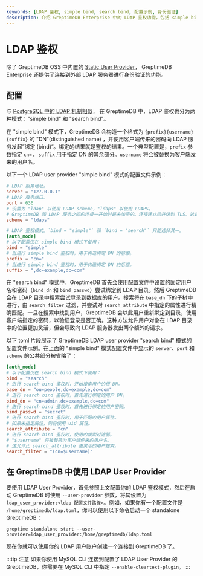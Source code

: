 ```yaml
---
keywords: [LDAP 鉴权, simple bind, search bind, 配置示例, 身份验证]
description: 介绍 GreptimeDB Enterprise 中的 LDAP 鉴权功能，包括 simple bind 和 search bind 两种模式的配置示例及使用方法。
---
```


# LDAP 鉴权

除了 GreptimeDB OSS 中内置的 [Static User Provider](/user-guide/deployments/authentication/static.md)，
GreptimeDB Enterprise 还提供了连接到外部 LDAP 服务器进行身份验证的功能。

## 配置

与 [PostgreSQL 中的 LDAP 机制相似](https://www.postgresql.org/docs/current/auth-ldap.html)， 在 GreptimeDB 中，LDAP 鉴权也分为两种模式："simple bind" 和 "search bind"。

在 "simple bind" 模式下，GreptimeDB 会构造一个格式为 `{prefix}{username}{suffix}` 的 "DN"(distinguished name)
，并使用客户端传来的密码向 LDAP 服务发起”绑定 (bind)“。绑定的结果就是鉴权的结果。一个典型配置是，`prefix` 参数指定 `cn=`，
`suffix` 用于指定 DN 的其余部分。`username` 将会被替换为客户端发来的用户名。

以下一个 LDAP user provider "simple bind" 模式的配置文件示例：

```toml
# LDAP 服务地址。
server = "127.0.0.1"
# LDAP 服务端口。
port = 636
# 设置为 "ldap" 以使用 LDAP scheme，"ldaps" 以使用 LDAPS。
# GreptimeDB 和 LDAP 服务之间的连接一开始时是未加密的。连接建立后升级到 TLS。这是 LDAPv3 的 "StartTLS" 标准。
scheme = "ldaps"

# LDAP 鉴权模式。`bind = "simple"` 和 `bind = "search"` 只能选择其一。
[auth_mode]
# 以下配置仅在 simple bind 模式下使用：
bind = "simple"
# 当进行 simple bind 鉴权时，用于构造绑定 DN 的前缀。
prefix = "cn="
# 当进行 simple bind 鉴权时，用于构造绑定 DN 的后缀。
suffix = ",dc=example,dc=com"
```

在 "search bind" 模式中，GreptimeDB 首先会使用配置文件中设置的固定用户名和密码（`bind_dn` 和 `bind_passwd`）尝试绑定到 LDAP
目录。然后 GreptimeDB 会在 LDAP 目录中搜索尝试登录到数据库的用户。搜索将在 `base_dn` 下的子树中进行，由 `search_filter`
过滤，并尝试对 `search_attribute` 中指定的属性进行精确匹配。一旦在搜索中找到用户，GreptimeDB
会以此用户重新绑定到目录，使用客户端指定的密码，以验证登录是否正确。这种方法允许用户对象在 LDAP 目录中的位置更加灵活，但会导致向
LDAP 服务器发出两个额外的请求。

以下 toml 片段展示了 GreptimeDB LDAP user provider "search bind" 模式的配置文件示例。在上面的 "simple bind" 模式配置文件中显示的
`server`、`port` 和 `scheme` 的公共部分被省略了：

```toml
[auth_mode]
# 以下配置仅在 search bind 模式下使用：
bind = "search"
# 进行 search bind 鉴权时，开始搜索用户的根 DN。
base_dn = "ou=people,dc=example,dc=com"
# 进行 search bind 鉴权时，首先进行绑定的用户 DN。
bind_dn = "cn=admin,dc=example,dc=com"
# 进行 search bind 鉴权时，首先进行绑定的用户密码。
bind_passwd = "secret"
# 进行 search bind 鉴权时，用于匹配的用户属性。
# 如果未指定属性，则将使用 uid 属性。
search_attribute = "cn"
# 进行 search bind 鉴权时，使用的搜索过滤器。
# "$username" 将被替换为客户端传来的用户名。
# 这允许比 search_attribute 更灵活的用户搜索。
search_filter = "(cn=$username)"
```

## 在 GreptimeDB 中使用 LDAP User Provider

要使用 LDAP User Provider，首先参照上文配置你的 LDAP 鉴权模式，然后在启动 GreptimeDB 时使用 `--user-provider` 参数，将其设置为
`ldap_user_provider:<ldap 配置文件路径>`。例如，如果你有一个配置文件是 `/home/greptimedb/ldap.toml`，你可以使用以下命令启动一个
standalone GreptimeDB：

```shell
greptime standalone start --user-provider=ldap_user_provider:/home/greptimedb/ldap.toml
```

现在你就可以使用你的 LDAP 用户账户创建一个连接到 GreptimeDB 了。

:::tip 注意
如果你使用 MySQL CLI 连接到配置了 LDAP User Provider 的 GreptimeDB，你需要在 MySQL CLI 中指定
`--enable-cleartext-plugin`。
:::
